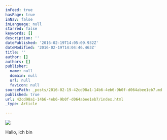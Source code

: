 ```yaml
---
inFeed: true
hasPage: true
inNav: false
inLanguage: null
starred: false
keywords: []
description: ''
datePublished: '2016-02-19T14:05:09.932Z'
dateModified: '2016-02-19T14:04:46.463Z'
title: ''
author: []
authors: []
publisher:
  name: null
  domain: null
  url: null
  favicon: null
sourcePath: _posts/2016-02-19-42cd98a1-14b6-4eb6-9b0f-d064abee1eb7.md
published: true
url: 42cd98a1-14b6-4eb6-9b0f-d064abee1eb7/index.html
_type: Article

---
```

![](https://the-grid-user-content.s3-us-west-2.amazonaws.com/1317e865-3275-4257-beef-5e164f159156.png)

Hallo, ich bin